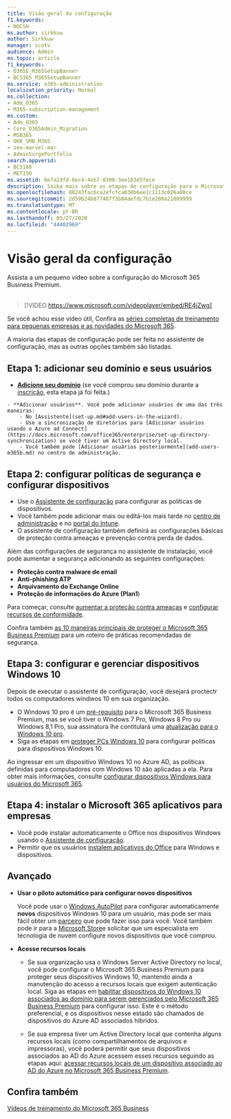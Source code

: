 ```yaml
---
title: Visão geral da configuração
f1.keywords:
- NOCSH
ms.author: sirkkuw
author: Sirkkuw
manager: scotv
audience: Admin
ms.topic: article
f1_keywords:
- O365E_M365SetupBanner
- BCS365_M365SetupBanner
ms.service: o365-administration
localization_priority: Normal
ms.collection:
- Adm_O365
- M365-subscription-management
ms.custom:
- Adm_O365
- Core_O365Admin_Migration
- MSB365
- OKR_SMB_M365
- seo-marvel-mar
- AdminSurgePortfolio
search.appverid:
- BCS160
- MET150
ms.assetid: 6e7a2dfd-8ec4-4eb7-8390-3ee103e5fece
description: Saiba mais sobre as etapas de configuração para o Microsoft 365 Business Premium, em assinatura, para adicionar um domínio e usuários, para configurar as políticas de segurança e muito mais.
ms.openlocfilehash: 80243fac6ca2efcfca030b6ee1c1113c026a80ce
ms.sourcegitcommit: 2d59b24b877487f3b84aefdc7b1e200a21009999
ms.translationtype: MT
ms.contentlocale: pt-BR
ms.lasthandoff: 05/27/2020
ms.locfileid: "44402969"
---
```

# <a name="overview-of-setup"></a>Visão geral da configuração

Assista a um pequeno vídeo sobre a configuração do Microsoft 365 Business Premium.<br><br>

> [!VIDEO https://www.microsoft.com/videoplayer/embed/RE4jZwg] 

Se você achou esse vídeo útil, Confira as [ séries completas de treinamento para pequenas empresas e as novidades do Microsoft 365](https://support.office.com/article/6ab4bbcd-79cf-4000-a0bd-d42ce4d12816).

A maioria das etapas de configuração pode ser feita no assistente de configuração, mas as outras opções também são listadas.

## <a name="step-1-add-your-domain-and-users"></a>Etapa 1: adicionar seu domínio e seus usuários

   - **[Adicione seu domínio](set-up.md#add-your-domain-to-personalize-sign-in)** (se você comprou seu domínio durante a [inscrição](sign-up.md), esta etapa já foi feita.)

    - **Adicionar usuários**. Você pode adicionar usuários de uma das três maneiras:
        - No [Assistente](set-up.md#add-users-in-the-wizard).
        - Use a sincronização de diretórios para [Adicionar usuários usando o Azure ad Connect](https://docs.microsoft.com/office365/enterprise/set-up-directory-synchronization) se você tiver um Active Directory local.
        - Você também pode [Adicionar usuários posteriormente](add-users-m365b.md) no centro de administração.
## <a name="step-2-set-up-security-policies-and-configure-devices"></a>Etapa 2: configurar políticas de segurança e configurar dispositivos 

  - Use o [Assistente de configuração](set-up.md#protect-your-organization) para configurar as políticas de dispositivos. 
  - Você também pode adicionar mais ou editá-los mais tarde no [centro de administração](view-policies-and-devices.md) e no [portal do Intune](https://docs.microsoft.com/intune/tutorial-walkthrough-intune-portal).
  - O assistente de configuração também definirá as configurações básicas de proteção contra ameaças e prevenção contra perda de dados.
  
  Além das configurações de segurança no assistente de instalação, você pode aumentar a segurança adicionando as seguintes configurações:

- **Proteção contra malware de email**
- **Anti-phishing ATP**
- **Arquivamento do Exchange Online**
- **Proteção de informações do Azure (Plan1**)

Para começar, consulte [aumentar a proteção contra ameaças](increase-threat-protection.md) e [configurar recursos de conformidade](set-up-compliance.md).

Confira também [as 10 maneiras principais de proteger o Microsoft 365 Business Premium](https://docs.microsoft.com/office365/admin/security-and-compliance/secure-your-business-data) para um roteiro de práticas recomendadas de segurança.

## <a name="step-3-set-up-and-manage-windows-10-devices"></a>Etapa 3: configurar e gerenciar dispositivos Windows 10

Depois de executar o assistente de configuração, você desejará proctectr todos os computadores windwos 10 em sua organização.
  
- O Windows 10 pro é um [pré-requisito](pre-requisites-for-data-protection.md) para o Microsoft 365 Business Premium, mas se você tiver o Windows 7 Pro, Windows 8 Pro ou Windows 8,1 Pro, sua assinatura lhe contitulará uma [atualização para o Windows 10 pro](https://docs.microsoft.com/microsoft-365/business/upgrade-to-windows-pro-creators-update).
- Siga as etapas em [proteger PCs Windows 10](secure-win-10-pcs.md) para configurar políticas para dispositivos Windows 10.

Ao ingressar em um dispositivo Windows 10 no Azure AD, as políticas definidas para computadores com Windows 10 são aplicadas a ela. Para obter mais informações, consulte [configurar dispositivos Windows para usuários do Microsoft 365](set-up-windows-devices.md).

## <a name="step-4-install-microsoft-365-apps-for-business"></a>Etapa 4: instalar o Microsoft 365 aplicativos para empresas
- Você pode instalar automaticamente o Office nos dispositivos Windows usando o [Assistente de configuração](set-up.md#deploy-office-365-client-apps).
- Permitir que os usuários [instalem aplicativos do Office](https://docs.microsoft.com/office365/admin/setup/install-applications) para Windows e dispositivos.
     
## <a name="advanced"></a>Avançado
- **Usar o piloto automático para configurar novos dispositivos**
            
     Você pode usar o [Windows AutoPilot](add-autopilot-devices-and-profile.md) para configurar automaticamente **novos** dispositivos Windows 10 para um usuário, mas pode ser mais fácil obter um [parceiro](https://www.microsoft.com/solution-providers/search) que pode fazer isso para você. Você também pode ir para a [Microsoft Store](https://go.microsoft.com/fwlink/?linkid=874598)e solicitar que um especialista em tecnologia de nuvem configure novos dispositivos que você comprou.

- **Acesse recursos locais**

     - Se sua organização usa o Windows Server Active Directory no local, você pode configurar o Microsoft 365 Business Premium para proteger seus dispositivos Windows 10, mantendo ainda a manutenção do acesso a recursos locais que exigem autenticação local. Siga as etapas em [habilitar dispositivos do Windows 10 associados ao domínio para serem gerenciados pelo Microsoft 365 Business Premium](manage-windows-devices.md) para configurar isso. Este é o método preferencial, e os dispositivos nesse estado são chamados de dispositivos do Azure AD associados híbridos.

    - Se sua empresa tiver um Active Directory local que contenha alguns recursos locais (como compartilhamentos de arquivos e impressoras), você poderá permitir que seus dispositivos associados ao AD do Azure acessem esses recursos seguindo as etapas aqui: [acessar recursos locais de um dispositivo associado ao AD do Azure no Microsoft 365 Business Premium](access-resources.md).

## <a name="see-also"></a>Confira também

[Vídeos de treinamento do Microsoft 365 Business ](https://support.office.com/article/6ab4bbcd-79cf-4000-a0bd-d42ce4d12816)
